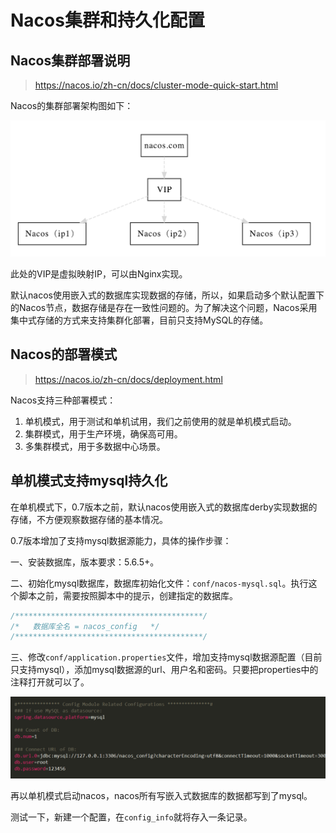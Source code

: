 # Nacos集群和持久化配置

## Nacos集群部署说明

> https://nacos.io/zh-cn/docs/cluster-mode-quick-start.html

Nacos的集群部署架构图如下：

![1561258986171-4ddec33c-a632-4ec3-bfff-7ef4ffc33fb9](img/SpringCloudAlibaba%E5%AD%A6%E4%B9%A0%E7%AC%94%E8%AE%B0%EF%BC%9ANacos%E9%9B%86%E7%BE%A4%E5%92%8C%E6%8C%81%E4%B9%85%E5%8C%96%E9%85%8D%E7%BD%AE/1561258986171-4ddec33c-a632-4ec3-bfff-7ef4ffc33fb9.jpeg)

此处的VIP是虚拟映射IP，可以由Nginx实现。

默认nacos使用嵌入式的数据库实现数据的存储，所以，如果启动多个默认配置下的Nacos节点，数据存储是存在一致性问题的。为了解决这个问题，Nacos采用集中式存储的方式来支持集群化部署，目前只支持MySQL的存储。

## Nacos的部署模式

> https://nacos.io/zh-cn/docs/deployment.html

Nacos支持三种部署模式：

1. 单机模式，用于测试和单机试用，我们之前使用的就是单机模式启动。
2. 集群模式，用于生产环境，确保高可用。
3. 多集群模式，用于多数据中心场景。

## 单机模式支持mysql持久化

在单机模式下，0.7版本之前，默认nacos使用嵌入式的数据库derby实现数据的存储，不方便观察数据存储的基本情况。

0.7版本增加了支持mysql数据源能力，具体的操作步骤：

一、安装数据库，版本要求：5.6.5+。

二、初始化mysql数据库，数据库初始化文件：`conf/nacos-mysql.sql`。执行这个脚本之前，需要按照脚本中的提示，创建指定的数据库。

```sql
/******************************************/
/*   数据库全名 = nacos_config   */
/******************************************/
```

三、修改`conf/application.properties`文件，增加支持mysql数据源配置（目前只支持mysql），添加mysql数据源的url、用户名和密码。只要把properties中的注释打开就可以了。

![image-20201216000659355](img/SpringCloudAlibaba%E5%AD%A6%E4%B9%A0%E7%AC%94%E8%AE%B0%EF%BC%9ANacos%E9%9B%86%E7%BE%A4%E5%92%8C%E6%8C%81%E4%B9%85%E5%8C%96%E9%85%8D%E7%BD%AE/image-20201216000659355.png)

再以单机模式启动nacos，nacos所有写嵌入式数据库的数据都写到了mysql。

测试一下，新建一个配置，在`config_info`就将存入一条记录。